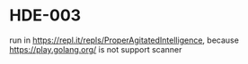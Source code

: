 # HDE-003
run in https://repl.it/repls/ProperAgitatedIntelligence, because https://play.golang.org/ is not support scanner
